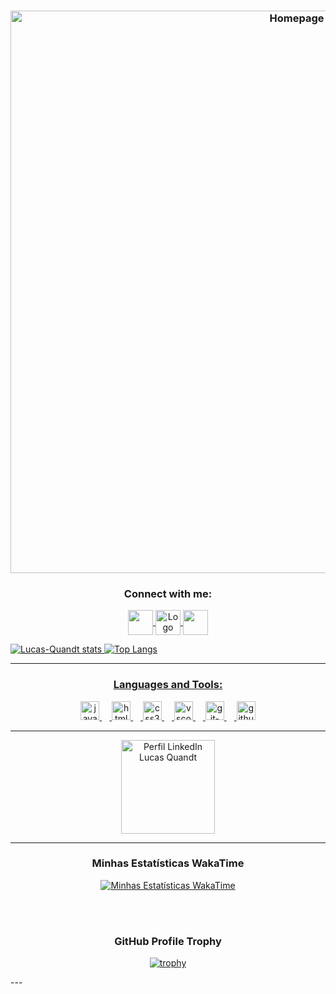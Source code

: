 <h3 align="Center"><img align="Center"  <img src="img/capa_gif_github.gif" alt="Homepage" width="900">
<h3 align="center">Connect with me:</h3>
<p align="center">
<a href="https://www.linkedin.com/in/lucas-quandt-b90901128/" target="blank"><img align="center" src="https://cdn.cdnlogo.com/logos/l/66/linkedin-icon.svg" alt="" height="40" width="40" /a>
<a href="https://www.instagram.com/quandt_/" target="blank"><img align="center" img src="https://cdn.cdnlogo.com/logos/i/4/instagram.svg" alt="Logo" width="40" height="40" /a>
<a href="mailto:lucasdantas2556@gmail.com" target="blank"><img align="center" src="https://cdn.cdnlogo.com/logos/g/68/gmail-icon.svg" alt="" height="40" width="40">
</p>

![Lucas-Quandt stats](https://github-readme-stats.vercel.app/api?username=lucas-quandt&theme=tokyonight&show_icons=true) ![Top Langs](https://github-readme-stats.vercel.app/api/top-langs/?username=lucas-quandt&theme=tokyonight&show_icons=true)

--------------------------------------------------------------------------------------------------------------------
<h3 align="center">Languages and Tools:</h3>
<div align="center">
  <img src="https://cdn.jsdelivr.net/gh/devicons/devicon/icons/javascript/javascript-original.svg" height="30" alt="javascript logo"  />
  <img width="12" />
  <img src="https://cdn.jsdelivr.net/gh/devicons/devicon/icons/html5/html5-original.svg" height="30" alt="html5 logo"  />
  <img width="12" />
  <img src="https://cdn.jsdelivr.net/gh/devicons/devicon/icons/css3/css3-original.svg" height="30" alt="css3 logo"  />
  <img width="12" />
  <img src="https://cdn.jsdelivr.net/gh/devicons/devicon/icons/vscode/vscode-original.svg" height="30" alt="vscode-logo" />
  <img width="12" />
  <img src="https://cdn.jsdelivr.net/gh/devicons/devicon/icons/git/git-original.svg" height ="30" alt="git-logo" />
   <img width="12" />
  <img src="https://cdn.jsdelivr.net/gh/devicons/devicon/icons/github/github-original.svg" height ="30" alt="github-logo" />
</div>

-------------------------------------------------------------------------------------------------------------------------

<p align="center">
  <a href="https://www.linkedin.com/in/lucas-quandt-b90901128/" target="_blank">
    <img src="https://github.com/Lucas-Quandt/Lucas-Quandt/assets/103226578/90088ee8-5b8f-44b5-9209-12f419287a72" alt="Perfil LinkedIn Lucas Quandt" height="150" width="150" />
  </a>
</p>

---

<div align="center">

  <h3>Minhas Estatísticas WakaTime</h3>
  
  [![Minhas Estatísticas WakaTime](https://github-readme-stats.vercel.app/api/wakatime?username=@62873569-a117-4d32-8e1c-9f3e556f852c&theme=dark&layout=compact)](https://wakatime.com/@62873569-a117-4d32-8e1c-9f3e556f852c)
  

  <br/><br/> <h3>GitHub Profile Trophy</h3>
  [![trophy](https://github-profile-trophy.vercel.app/?username=Lucas-Quandt&theme=onedark)](https://github.com/Lucas-Quandt/github-profile-trophy)

</div>
---


                                                                                       



  
  
  
  
                                                                                                             
                                                                                                                           
                                                                                                                                







